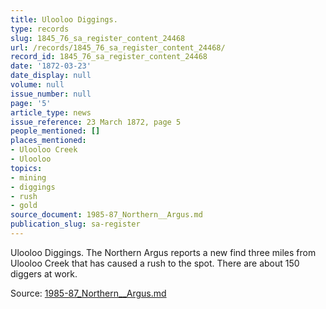 ```yaml
---
title: Ulooloo Diggings.
type: records
slug: 1845_76_sa_register_content_24468
url: /records/1845_76_sa_register_content_24468/
record_id: 1845_76_sa_register_content_24468
date: '1872-03-23'
date_display: null
volume: null
issue_number: null
page: '5'
article_type: news
issue_reference: 23 March 1872, page 5
people_mentioned: []
places_mentioned:
- Ulooloo Creek
- Ulooloo
topics:
- mining
- diggings
- rush
- gold
source_document: 1985-87_Northern__Argus.md
publication_slug: sa-register
---
```


Ulooloo Diggings.  The Northern Argus reports a new find three miles from Ulooloo Creek that has caused a rush to the spot.  There are about 150 diggers at work.

Source: [1985-87_Northern__Argus.md](/downloads/markdown/1985-87_Northern__Argus.md)
